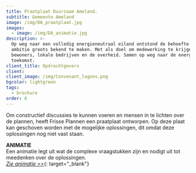 ```yaml
---
title: Praatplaat Duurzaam Ameland.
subtitle: Gemeente Ameland
image: /img/DA_praatplaat.jpg
images:
  - image: /img/DA_animatie.jpg
description: >-
  Op weg naar een volledig energieneutraal eiland ontstond de behoefte deze
  ambitie groots bekend te maken. Met als doel om medewerking te krijgen van
  bewoners, lokale bedrijven en de overheid. Samen op weg naar de energie van de
  toekomst.
client_title: Opdrachtgevers
client:
client_image: /img/Convenant_logoos.png
bgcolor: lightgreen
tags:
  - brochure
order: 6
---
```


Om constructief discussies te kunnen voeren en mensen in te lichten over de plannen, heeft Frisse Plannen een praatplaat ontworpen. Op deze plaat kan geschoven worden met de mogelijke oplossingen, dit omdat deze oplossingen nog niet vast staan.&nbsp;

**ANIMATIE**<br>Een animatie legt uit wat de complexe vraagstukken zijn en nodigt uit tot meedenken over de oplossingen.<br>[*Zie animatie &gt;&gt;*](https://vimeo.com/221402295){: target="_blank"}